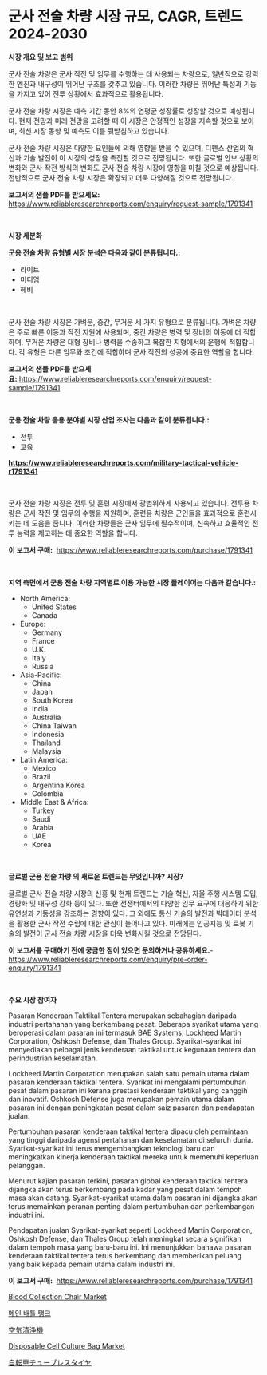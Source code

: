 <p><h1>군사 전술 차량 시장 규모, CAGR, 트렌드 2024-2030</h1></p><p><strong>시장 개요 및 보고 범위</strong></p>
<p><p>군사 전술 차량은 군사 작전 및 임무를 수행하는 데 사용되는 차량으로, 일반적으로 강력한 엔진과 내구성이 뛰어난 구조를 갖추고 있습니다. 이러한 차량은 뛰어난 특성과 기능을 가지고 있어 전투 상황에서 효과적으로 활용됩니다.</p><p>군사 전술 차량 시장은 예측 기간 동안 8%의 연평균 성장률로 성장할 것으로 예상됩니다. 현재 전망과 미래 전망을 고려할 때 이 시장은 안정적인 성장을 지속할 것으로 보이며, 최신 시장 동향 및 예측도 이를 뒷받침하고 있습니다.</p><p>군사 전술 차량 시장은 다양한 요인들에 의해 영향을 받을 수 있으며, 디펜스 산업의 혁신과 기술 발전이 이 시장의 성장을 촉진할 것으로 전망됩니다. 또한 글로벌 안보 상황의 변화와 군사 작전 방식의 변화도 군사 전술 차량 시장에 영향을 미칠 것으로 예상됩니다. 전반적으로 군사 전술 차량 시장은 확장되고 더욱 다양해질 것으로 전망됩니다.</p></p>
<p><strong>보고서의 샘플 PDF를 받으세요:</strong> <a href="https://www.reliableresearchreports.com/enquiry/request-sample/1791341">https://www.reliableresearchreports.com/enquiry/request-sample/1791341</a></p>
<p>&nbsp;</p>
<p><strong>시장 세분화</strong></p>
<p><strong>군용 전술 차량 유형별 시장 분석은 다음과 같이 분류됩니다.:</strong></p>
<p><ul><li>라이트</li><li>미디엄</li><li>헤비</li></ul></p>
<p>&nbsp;</p>
<p><p>군사 전술 차량 시장은 가벼운, 중간, 무거운 세 가지 유형으로 분류됩니다. 가벼운 차량은 주로 빠른 이동과 작전 지원에 사용되며, 중간 차량은 병력 및 장비의 이동에 더 적합하며, 무거운 차량은 대형 장비나 병력을 수송하고 복잡한 지형에서의 운행에 적합합니다. 각 유형은 다른 임무와 조건에 적합하며 군사 작전의 성공에 중요한 역할을 합니다.</p></p>
<p><strong>보고서의 샘플 PDF를 받으세요:</strong>&nbsp;<a href="https://www.reliableresearchreports.com/enquiry/request-sample/1791341">https://www.reliableresearchreports.com/enquiry/request-sample/1791341</a></p>
<p>&nbsp;</p>
<p><strong> 군용 전술 차량 응용 분야별 시장 산업 조사는 다음과 같이 분류됩니다.:</strong></p>
<p><ul><li>전투</li><li>교육</li></ul></p>
<p><strong><a href="https://www.reliableresearchreports.com/military-tactical-vehicle-r1791341">https://www.reliableresearchreports.com/military-tactical-vehicle-r1791341</a></strong></p>
<p>&nbsp;</p>
<p><p>군사 전술 차량 시장은 전투 및 훈련 시장에서 광범위하게 사용되고 있습니다. 전투용 차량은 군사 작전 및 임무의 수행을 지원하며, 훈련용 차량은 군인들을 효과적으로 훈련시키는 데 도움을 줍니다. 이러한 차량들은 군사 임무에 필수적이며, 신속하고 효율적인 전투 능력을 제고하는 데 중요한 역할을 합니다.</p></p>
<p><strong>이 보고서 구매:</strong>&nbsp; <a href="https://www.reliableresearchreports.com/purchase/1791341">https://www.reliableresearchreports.com/purchase/1791341</a></p>
<p>&nbsp;</p>
<p><strong>지역 측면에서 군용 전술 차량 지역별로 이용 가능한 시장 플레이어는 다음과 같습니다.:</strong></p>
<p><ul>
    <li>
        North America:
        <ul>
            <li>United States</li>
            <li>Canada</li>
        </ul>
    </li>
    <li>
        Europe:
        <ul>
            <li>Germany</li>
            <li>France</li>
            <li>U.K.</li>
            <li>Italy</li>
            <li>Russia</li>
        </ul>
    </li>
    <li>
        Asia-Pacific:
        <ul>
            <li>China</li>
            <li>Japan</li>
            <li>South Korea</li>
            <li>India</li>
            <li>Australia</li>
            <li>China Taiwan</li>
            <li>Indonesia</li>
            <li>Thailand</li>
            <li>Malaysia</li>
        </ul>
    </li>
    <li>
        Latin America:
        <ul>
            <li>Mexico</li>
            <li>Brazil</li>
            <li>Argentina Korea</li>
            <li>Colombia</li>
        </ul>
    </li>
    <li>
        Middle East & Africa:
        <ul>
            <li>Turkey</li>
            <li>Saudi</li>
            <li>Arabia</li>
            <li>UAE</li>
            <li>Korea</li>
        </ul>
    </li>
    </ul></p>
<p>&nbsp;</p>
<p><strong>글로벌 군용 전술 차량 의 새로운 트렌드는 무엇입니까? 시장?</strong></p>
<p><p>글로벌 군사 전술 차량 시장의 신흥 및 현재 트렌드는 기술 혁신, 자율 주행 시스템 도입, 경량화 및 내구성 강화 등이 있다. 또한 전쟁터에서의 다양한 임무 요구에 대응하기 위한 유연성과 기동성을 강조하는 경향이 있다. 그 외에도 통신 기술의 발전과 빅데이터 분석을 활용한 군사 작전 수립에 대한 관심이 늘어나고 있다. 미래에는 인공지능 및 로봇 기술의 발전이 군사 전술 차량 시장을 더욱 변화시킬 것으로 전망된다.</p></p>
<p><strong>이 보고서를 구매하기 전에 궁금한 점이 있으면 문의하거나 공유하세요.</strong>- <a href="https://www.reliableresearchreports.com/enquiry/pre-order-enquiry/1791341">https://www.reliableresearchreports.com/enquiry/pre-order-enquiry/1791341</a></p>
<p>&nbsp;</p>
<p><strong>주요 시장 참여자</strong></p>
<p><p>Pasaran Kenderaan Taktikal Tentera merupakan sebahagian daripada industri pertahanan yang berkembang pesat. Beberapa syarikat utama yang beroperasi dalam pasaran ini termasuk BAE Systems, Lockheed Martin Corporation, Oshkosh Defense, dan Thales Group. Syarikat-syarikat ini menyediakan pelbagai jenis kenderaan taktikal untuk kegunaan tentera dan perindustrian keselamatan.</p><p>Lockheed Martin Corporation merupakan salah satu pemain utama dalam pasaran kenderaan taktikal tentera. Syarikat ini mengalami pertumbuhan pesat dalam pasaran ini kerana prestasi kenderaan taktikal yang canggih dan inovatif. Oshkosh Defense juga merupakan pemain utama dalam pasaran ini dengan peningkatan pesat dalam saiz pasaran dan pendapatan jualan.</p><p>Pertumbuhan pasaran kenderaan taktikal tentera dipacu oleh permintaan yang tinggi daripada agensi pertahanan dan keselamatan di seluruh dunia. Syarikat-syarikat ini terus mengembangkan teknologi baru dan meningkatkan kinerja kenderaan taktikal mereka untuk memenuhi keperluan pelanggan.</p><p>Menurut kajian pasaran terkini, pasaran global kenderaan taktikal tentera dijangka akan terus berkembang pada kadar yang pesat dalam tempoh masa akan datang. Syarikat-syarikat utama dalam pasaran ini dijangka akan terus memainkan peranan penting dalam pertumbuhan dan perkembangan industri ini.</p><p>Pendapatan jualan Syarikat-syarikat seperti Lockheed Martin Corporation, Oshkosh Defense, dan Thales Group telah meningkat secara signifikan dalam tempoh masa yang baru-baru ini. Ini menunjukkan bahawa pasaran kenderaan taktikal tentera terus berkembang dan memberikan peluang yang baik kepada pemain utama dalam industri ini.</p></p>
<p><strong>이 보고서 구매:</strong>&nbsp;&nbsp;<a href="https://www.reliableresearchreports.com/purchase/1791341">https://www.reliableresearchreports.com/purchase/1791341</a></p>
<p><p><a href="https://github.com/lylyparadise/Market-Research-Report-List-2/blob/main/blood-collection-chair-market.md">Blood Collection Chair Market</a></p><p><a href="https://github.com/vsap75a286l/Market-Research-Report-List-1/blob/main/466125721915.md">메인 배틀 탱크</a></p><p><a href="https://github.com/joaejkdzgyljvo6/Market-Research-Report-List-1/blob/main/263574024061.md">空気清浄機</a></p><p><a href="https://github.com/johnbach50/Market-Research-Report-List-2/blob/main/disposable-cell-culture-bag-market.md">Disposable Cell Culture Bag Market</a></p><p><a href="https://medium.com/@kaydenjohns1964/%E8%87%AA%E8%BB%A2%E8%BB%8A%E3%83%81%E3%83%A5%E3%83%BC%E3%83%96%E3%83%AC%E3%82%B9%E3%82%BF%E3%82%A4%E3%83%A4%E5%B8%82%E5%A0%B4%E3%81%AF-%E5%B8%82%E5%A0%B4%E3%82%B7%E3%82%A7%E3%82%A2-%E5%B8%82%E5%A0%B4%E5%8B%95%E5%90%91-%E5%B8%82%E5%A0%B4%E6%88%90%E9%95%B7%E3%81%AB%E9%96%A2%E3%81%99%E3%82%8B%E6%83%85%E5%A0%B1%E3%82%92%E6%8F%90%E4%BE%9B%E3%81%97%E3%81%BE%E3%81%99-8fde0a02e72c">自転車チューブレスタイヤ</a></p></p>